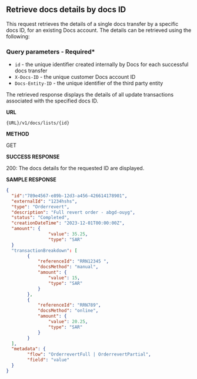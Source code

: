 ## Retrieve docs details by docs ID

This request retrieves the details of a single docs transfer by a specific docs ID, for an existing Docs account. The details can be retrieved using the following:

### Query parameters - Required\*

- `id` - the unique identifier created internally by Docs for each successful docs transfer
- `X-Docs-ID` - the unique customer Docs account ID
- `Docs-Entity-ID` - the unique identifier of the third party entity

The retrieved response displays the details of all update transactions associated with the specified docs ID.

**URL**

`{URL}/v1/docs/lists/{id}`

**METHOD**

GET

**SUCCESS RESPONSE**

200: The docs details for the requested ID are displayed.

**SAMPLE RESPONSE**

```JSON
{
  "id":"789e4567-e89b-12d3-a456-426614178901",
  "externalId": "1234hshs",
  "type": "Orderrevert",
  "description": "Full revert order - abgd-ouyg",
  "status": "Completed",
  "creationDateTime": "2023-12-01T00:00:00Z",
  "amount": {
                "value": 35.25,
                "type": "SAR"
  }
  "transactionBreakdown": [
        {
            "referenceId": "RRN12345 ",
            "docsMethod": "manual",
            "amount": {
                "value": 15,
                "type": "SAR"
            }
        },
        {
            "referenceId": "RRN789",
            "docsMethod": "online",
            "amount": {
                "value": 20.25,
                "type": "SAR"
            }
        }
  ],
  "metadata": {
        "flow": "OrderrevertFull | OrderrevertPartial",
        "field": "value"
  }
}
```
